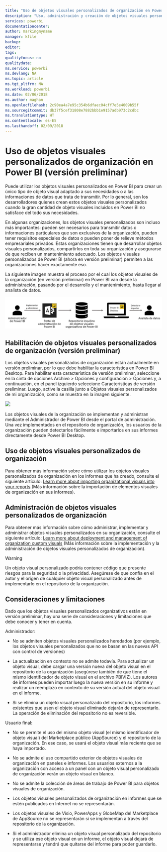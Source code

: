 ```yaml
---
title: "Uso de objetos visuales personalizados de organización en Power BI"
description: "Uso, administración y creación de objetos visuales personalizados de organización en Power BI"
services: powerbi
documentationcenter: 
author: markingmyname
manager: kfile
backup: 
editor: 
tags: 
qualityfocus: no
qualitydate: 
ms.service: powerbi
ms.devlang: NA
ms.topic: article
ms.tgt_pltfrm: NA
ms.workload: powerbi
ms.date: 02/06/2018
ms.author: maghan
ms.openlocfilehash: 2c90ea4a7e95c354b6dfaec04cff7e5e4009b55f
ms.sourcegitcommit: db37f5cef31808e7882bbb1e9157adb973c2cdbc
ms.translationtype: HT
ms.contentlocale: es-ES
ms.lasthandoff: 02/09/2018
---
```

# <a name="using-organization-custom-visuals-in-power-bi-preview"></a>Uso de objetos visuales personalizados de organización en Power BI (versión preliminar)

Puede utilizar los objetos visuales personalizados en Power BI para crear un único tipo de objeto visual adaptado a sus necesidades o a las informaciones de datos que trata de transmitir. Por lo general, son los desarrolladores quienes crean estos objetos visuales personalizados cuando la gran cantidad de objeto visuales incluidos en Power BI no satisface del todo sus necesidades. 

En algunas organizaciones, los objetos visuales personalizados son incluso más importantes: pueden ser necesarios para transmitir datos o informaciones particulares que son exclusivos de la organización, pueden tener requisitos especiales de datos o pueden poner de relieve métodos empresariales privados. Estas organizaciones tienen que desarrollar objetos visuales personalizados, compartirlos en toda su organización y asegurarse de que reciben un mantenimiento adecuado. Los objetos visuales personalizados de Power BI (ahora en versión preliminar) permiten a las organizaciones hacer exactamente eso. 

La siguiente imagen muestra el proceso por el cual los objetos visuales de la organización (en versión preliminar) en Power BI van desde la administración, pasando por el desarrollo y el mantenimiento, hasta llegar al analista de datos.

![](media/power-bi-custom-visuals-organizational/custom-visual-org-01.jpg)

## <a name="how-to-enable-organizational-custom-visuals-preview"></a>Habilitación de objetos visuales personalizados de organización (versión preliminar)

Los objetos visuales personalizados de organización están actualmente en versión preliminar, por lo que debe habilitar la característica en Power BI Desktop. Para habilitar esta característica de versión preliminar, seleccione en la cinta de opciones Archivo > Opciones y configuración > Opciones y, a continuación, en el panel izquierdo seleccione Características de versión preliminar. Luego, active la casilla junto a Objetos visuales personalizados de mi organización, como se muestra en la imagen siguiente.

![](media/power-bi-custom-visuals-organizational/custom-visual-org-02.jpg)

Los objetos visuales de la organización se implementan y administran mediante el Administrador de Power BI desde el portal de administración. Una vez implementados en el repositorio de organización, los usuarios de la organización pueden detectarlos fácilmente e importarlos en sus informes directamente desde Power BI Desktop.

## <a name="using-organizational-custom-visuals"></a>Uso de objetos visuales personalizados de organización

Para obtener más información sobre cómo utilizar los objetos visuales personalizados de organización en los informes que ha creado, consulte el siguiente artículo: [Learn more about importing organizational visuals into your reports](power-bi-custom-visuals.md) (Más información sobre la importación de elementos visuales de organización en sus informes).
 
## <a name="administering-organizational-custom-visuals"></a>Administración de objetos visuales personalizados de organización

Para obtener más información sobre cómo administrar, implementar y administrar objetos visuales personalizados en su organización, consulte el siguiente artículo: [Learn more about deployment and management of organization custom visuals](https://go.microsoft.com/fwlink/?linkid=866790) (Más información sobre la implementación y la administración de objetos visuales personalizados de organización).

> [!WARNING]
> Un objeto visual personalizado podría contener código que presente riesgos para la seguridad o la privacidad. Asegúrese de que confía en el autor y el origen de cualquier objeto visual personalizado antes de implementarlo en el repositorio de la organización. 
> 

## <a name="considerations-and-limitations"></a>Consideraciones y limitaciones
 
Dado que los objetos visuales personalizados organizativos están en versión preliminar, hay una serie de consideraciones y limitaciones que debe conocer y tener en cuenta.
 
Administrador:

* No se admiten objetos visuales personalizados heredados (por ejemplo, los objetos visuales personalizados que no se basan en las nuevas API con control de versiones)

* La actualización en contexto no se admite todavía. Para actualizar un objeto visual, debe cargar una versión nueva del objeto visual en el repositorio de la organización (asegúrese también de que tiene el mismo identificador de objeto visual en el archivo PBIVIZ). Los autores de informes pueden importar luego la nueva versión en su informe y realizar un reemplazo en contexto de su versión actual del objeto visual en el informe.

* Si se elimina un objeto visual personalizado del repositorio, los informes existentes que usen el objeto visual eliminado dejarán de representarlo. La operación de eliminación del repositorio no es reversible.
 
Usuario final:

* No se permite el uso del mismo objeto visual (el mismo identificador de objeto visual) del Marketplace público (AppSource) y el repositorio de la organización. En ese caso, se usará el objeto visual más reciente que se haya importado.

* No se admite el uso compartido exterior de objetos visuales de organización en paneles e informes. Los usuarios externos a la organización con acceso a un panel con un objeto visual personalizado de organización verán un objeto visual en blanco. 

* No se admite la colección de áreas de trabajo de Power BI para objetos visuales de organización.

* Los objetos visuales personalizados de organización en informes que se estén publicados en Internet no se representarán.

* Los objetos visuales de Visio, PowerApps y GlobeMap del Marketplace de AppSource no se representarán si se implementan a través del repositorio de la organización.

* Si el administrador elimina un objeto visual personalizado del repositorio y se utiliza ese objeto visual en un informe, el objeto visual dejará de representarse y tendrá que quitarse del informe para poder guardarlo.